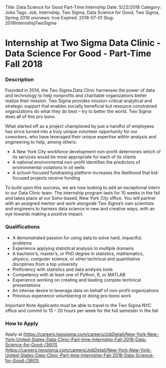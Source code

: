 Title: Data Science for Good Part-Time Internship
Date: 5/22/2018
Category: Jobs
Tags: Job, Internship, Two Sigma, Data Science for Good, Two Sigma, Spring 2018
xnonews: true
Expired: 2018-07-01
Slug: 2018InternshipTwoSigma

# Internship at Two Sigma Data Clinic - Data Science For Good - Part-Time Fall 2018

### Description
Founded in 2014, the Two Sigma Data Clinic harnesses the power of data and technology to help nonprofits and charitable organizations better realize their mission. Two Sigma provides mission-critical analytical and strategic support that enables socially beneficial but resource constrained organizations do what they do best – try to better the world. Two Sigma does all of this pro bono.

What started off as a project championed by just a handful of employees has since turned into a truly unique volunteer opportunity for our coworkers, who have leveraged their unique expertise within analysis and engineering to help, among others:

* A New York City workforce development non-profit determines which of its services would be most appropriate for each of its clients
* A national environmental non-profit identifies the predictors of environmental violations in oil wells
* A school-focused fundraising platform increases the likelihood that kid-focused projects receive funding

To build upon this success, we are now looking to add an exceptional intern to our Data Clinic team. The internship program lasts for 10 weeks in the fall and takes place at our Soho-based, New York City office. You will partner with an assigned mentor and work alongside Two Sigma’s own scientists and engineers to harness data science in new and creative ways, with an eye towards making a positive impact.

### Qualifications

* A demonstrated passion for using data to solve hard, impactful, problems
* Experience applying statistical analysis to multiple domains
* A bachelor’s, master’s, or PhD degree in statistics, mathematics, physics, computer science, or other technical and quantitative disciplines from a top university
* Proficiency with statistics and data analysis tools
* Competency with at least one of Python, R, or MATLAB
* Experience working on creating and leading complex technical presentations
* An intense desire to leverage data on behalf of non-profit organizations
* Previous experience volunteering or doing pro-bono work

Important Note
Applicants must be able to travel to the Two Sigma NYC office and commit to 15 – 20 hours per week for the full semester in the fall

### How to Apply

Apply at  [https://careers.twosigma.com/careers/JobDetail/New-York-New-York-United-States-Data-Clinic-Part-time-Internship-Fall-2018-Data-Science-for-Good-/3601](https://careers.twosigma.com/careers/JobDetail/New-York-New-York-United-States-Data-Clinic-Part-time-Internship-Fall-2018-Data-Science-for-Good-/3601).